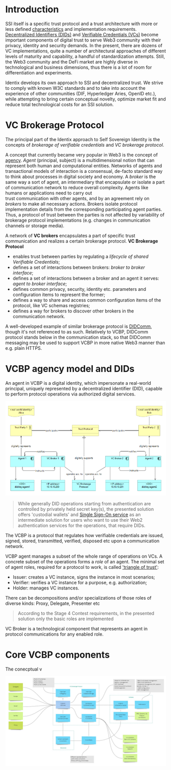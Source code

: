 # Introduction

SSI itself is a specific trust protocol and a trust architecture with more or less defined [characteristics]()
and implementation requirements. [Decentralized Identifiers (DIDs)]() and [Verifiable Credentials (VCs)]() 
become important components of digital trust to serve Web3 community with their privacy, identity
and security demands. In the present, there are dozens of VC implementations, quite a number 
of architectural approaches of different levels of maturity and capability, a handful of standardization attempts. 
Still, the Web3 community and the DeFi market are highly diverse in technological and business dimensions, 
thus there is a lot of room for differentiation and experiments. 

Identix develops its own approach to SSI and decentralized trust. We strive to comply with known W3C standards
and to take into account the experience of other communities (DIF, Hyperledger Aries, OpenID etc.), while attempting 
to bring certain conceptual novelty, optimize market fit and reduce total technological costs for an SSI solution.

# VC Brokerage Protocol

The principal part of the Identix approach to Self Sovereign Identity is the concepts 
of *brokerage of verifiable credentials* and *VC brokerage protocol*.

A concept that currently became very popular in Web3 is the concept of [agency](). *Agent* (principal, subject) 
is a multidimensional notion that can represent both human and computational entities. 
Networks of agents and transactional models of interaction 
is a consensual, de-facto standard way to think about processes in digital society and economy. 
A *broker* is the same way a sort of agent, an intermediary that encapsulate or isolate a part of communication network 
to reduce overall complexity. Agents like humans or applications need to carry out  
trust communication with other agents, and by an agreement rely on *brokers* to make all necessary actions. 
Brokers isolate protocol implementation details from the corresponding participating agent parties. 
Thus, a protocol of trust between the parties is not affected by variability of brokerage protocol implementations 
(e.g. changes in communication channels or storage media).

A network of **VC brokers** encapsulates a part of specific trust communication and realizes a certain 
brokerage protocol. **VC Brokerage Protocol**
- enables trust between parties by regulating a *lifecycle of shared Verifiable Credentials*;
- defines a set of interactions between brokers: *broker to broker interface*;
- defines a set of interactions between a broker and an agent it serves: *agent to broker interface*;
- defines common privacy, security, identity etc. parameters and configuration items to represent the former;
- defines a way to share and access common configuration items of the protocol, like VC schemas registries;
- defines a way for brokers to discover other brokers in the communication network.

A well-developed example of similar brokerage protocol is [DIDComm](), though it's not referenced to as such. 
Relatively to VCBP, DIDComm protocol stands below in the communication stack, so that DIDComm messaging may be used 
to support VCBP in more native Web3 manner than e.g. plain HTTPS.

# VCBP agency model and DIDs

An agent in VCBP is a digital identity, which impersonate a real-world principal, uniquely represented 
by a decentralized identifier (DID), capable to perform protocol operations via authorized digital services.

![VCBP Agency](vcbp-agency.png)

> While generally DID operations starting from authentication are controlled by privately held secret key(s),
> the presented solution offers 'custodial wallets' and [Single Sign-On service]() as an intermediate solution 
> for users who want to use their Web2 authentication services for the operations, that require DIDs.

The VCBP is a protocol that regulates how verifiable credentials are issued, signed, stored, transmitted, 
verified, disposed etc upon a communication network.

VCBP agent manages a subset of the whole range of operations on VCs. A concrete subset of the operations forms 
a *role* of an agent. The minimal set of agent roles, required for a protocol to work, is called 
['triangle of trust'](https://www.evernym.com/blog/gentle-introduction-verifiable-credentials/):
- Issuer: creates a VC instance, signs the instance in most scenarios;
- Verifier: verifies a VC instance for a purpose, e.g. authorization;
- Holder: manages VC instances.

There can be decompositions and/or specializations of those roles of diverse kinds: Proxy, Delegate, Presenter etc

> According to the Stage 4 Contest requirements, in the presented solution only the basic roles are implemented

VC Broker is a technological component that represents an agent in protocol communications for any enabled role.

# Core VCBP components

The conecptual v

![VCBP generic architecture](vc-brokerage-architecture.png)
